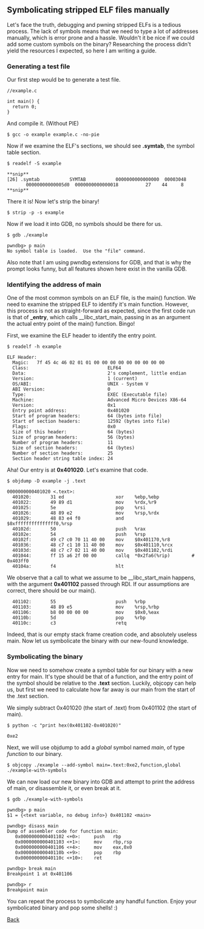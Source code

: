 ## Symbolicating stripped ELF files manually

Let's face the truth, debugging and pwning stripped ELFs is a tedious process. The lack of symbols means that we need to type a lot of addresses manually, which is error prone and a hassle. Wouldn't it be nice if we could add some custom symbols on the binary? Researching the process didn't yield the resources I expected, so here I am writing a guide.
### Generating a test file

Our first step would be to generate a test file.

```
//example.c

int main() {
  return 0;
}
```

And compile it. (Without PIE)

```
$ gcc -o example example.c -no-pie
```

Now if we examine the ELF's sections, we should see **.symtab**, the symbol table section.

```
$ readelf -S example

**snip**
[26] .symtab           SYMTAB           0000000000000000  00003048
       00000000000005d0  0000000000000018          27    44     8
**snip**
```

There it is! Now let's strip the binary!

```
$ strip -p -s example
```

Now if we load it into GDB, no symbols should be there for us.

```
$ gdb ./example

pwndbg> p main
No symbol table is loaded.  Use the "file" command.
```
Also note that I am using pwndbg extensions for GDB, and that is why the prompt looks funny, but all features shown here exist in the vanilla GDB.

### Identifying the address of main

One of the most common symbols on an ELF file, is the main() function. We need to examine the stripped ELF to identify it's main function. However, this process is not as straight-forward as expected, since the first code run is that of **_entry**, which calls __libc_start_main, passing in as an argument the actual entry point of the main() function. Bingo!

First, we examine the ELF header to identify the entry point.

```
$ readelf -h example

ELF Header:
  Magic:   7f 45 4c 46 02 01 01 00 00 00 00 00 00 00 00 00 
  Class:                             ELF64
  Data:                              2's complement, little endian
  Version:                           1 (current)
  OS/ABI:                            UNIX - System V
  ABI Version:                       0
  Type:                              EXEC (Executable file)
  Machine:                           Advanced Micro Devices X86-64
  Version:                           0x1
  Entry point address:               0x401020
  Start of program headers:          64 (bytes into file)
  Start of section headers:          12592 (bytes into file)
  Flags:                             0x0
  Size of this header:               64 (bytes)
  Size of program headers:           56 (bytes)
  Number of program headers:         11
  Size of section headers:           64 (bytes)
  Number of section headers:         25
  Section header string table index: 24
```

Aha! Our entry is at **0x401020**. Let's examine that code.

```  
$ objdump -D example -j .text

0000000000401020 <.text>:                                                                      
  401020:       31 ed                   xor    %ebp,%ebp
  401022:       49 89 d1                mov    %rdx,%r9                                        
  401025:       5e                      pop    %rsi                     
  401026:       48 89 e2                mov    %rsp,%rdx                                       
  401029:       48 83 e4 f0             and    $0xfffffffffffffff0,%rsp
  40102d:       50                      push   %rax                               
  40102e:       54                      push   %rsp     
  40102f:       49 c7 c0 70 11 40 00    mov    $0x401170,%r8
  401036:       48 c7 c1 10 11 40 00    mov    $0x401110,%rcx
  40103d:       48 c7 c7 02 11 40 00    mov    $0x401102,%rdi
  401044:       ff 15 a6 2f 00 00       callq  *0x2fa6(%rip)        # 0x403ff0    
  40104a:       f4                      hlt

```

We observe that a call to what we assume to be __libc_start_main happens, with the argument **0x401102** passed through RDI. If our assumptions are correct, there should be our main(). 

```
  401102:       55                      push   %rbp                                                                                                                                            
  401103:       48 89 e5                mov    %rsp,%rbp         
  401106:       b8 00 00 00 00          mov    $0x0,%eax            
  40110b:       5d                      pop    %rbp              
  40110c:       c3                      retq           
```

Indeed, that is our empty stack frame creation code, and absolutely useless main. Now let us symbolicate the binary with our new-found knowledge.

### Symbolicating the binary

Now we need to somehow create a symbol table for our binary with a new entry for main. It's type should be that of a function, and the entry point of the symbol should be relative to the **.text** section. Luckily, objcopy can help us, but first we need to calculate how far away is our main from the start of the .text section.

We simply subtract 0x401020 (the start of .text) from 0x401102 (the start of main).

```
$ python -c "print hex(0x401102-0x401020)"

0xe2
```

Next, we will use objdump to add a *global* symbol named *main*, of type *function* to our binary.

```
$ objcopy ./example --add-symbol main=.text:0xe2,function,global ./example-with-symbols
```

We can now load our new binary into GDB and attempt to print the address of main, or disassemble it, or even break at it.

```
$ gdb ./example-with-symbols

pwndbg> p main
$1 = {<text variable, no debug info>} 0x401102 <main>

pwndbg> disass main
Dump of assembler code for function main:
   0x0000000000401102 <+0>:     push   rbp
   0x0000000000401103 <+1>:     mov    rbp,rsp
   0x0000000000401106 <+4>:     mov    eax,0x0
   0x000000000040110b <+9>:     pop    rbp
   0x000000000040110c <+10>:    ret  
   
pwndbg> break main
Breakpoint 1 at 0x401106

pwndbg> r
Breakpoint main    
```

You can repeat the process to symbolicate any handful function. Enjoy your symbolicated binary and pop some shells! :)

[Back](https://naliferopoulos.github.io/ThinkingInBinary/)
